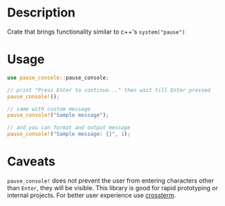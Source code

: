 # Description

Crate that brings functionality similar to c++'s `system("pause")`

# Usage

```rust
use pause_console::pause_console;

// print "Press Enter to continue..." then wait till Enter pressed
pause_console!();

// same with custom message
pause_console!("Sample message");

// and you can format and output message
pause_console!("Sample message: {}", 1);
```

# Caveats
`pause_console!` does not prevent the user from entering characters other than `Enter`, they will be visible. This library is good for rapid prototyping or internal projects. For better user experience use [crossterm](https://lib.rs/crates/crossterm).